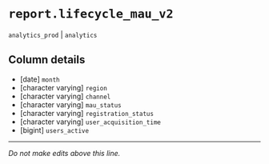 # `report.lifecycle_mau_v2`
`analytics_prod` | `analytics`

## Column details
* [date]      `month`
* [character varying] `region`
* [character varying] `channel`
* [character varying] `mau_status`
* [character varying] `registration_status`
* [character varying] `user_acquisition_time`
* [bigint]    `users_active`

-------------------------------------------------------------------------------
*Do not make edits above this line.*
